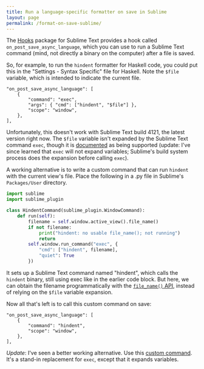 ```yaml
---
title: Run a language-specific formatter on save in Sublime
layout: page
permalink: /format-on-save-sublime/
---
```


The [Hooks](https://github.com/twolfson/sublime-hooks) package for
Sublime Text provides a hook called `on_post_save_async_language`, which
you can use to run a Sublime Text command (mind, not directly a binary
on the computer) after a file is saved.

So, for example, to run the `hindent` formatter for Haskell code, you
could put this in the "Settings - Syntax Specific" file for Haskell.
Note the `$file` variable, which is intended to indicate the current
file.

    "on_post_save_async_language": [
        {
            "command": "exec",
            "args": { "cmd": ["hindent", "$file"] },
            "scope": "window",
        },
    ],

Unfortunately, this doesn't work with Sublime Text build 4121, the
latest version right now. The `$file` variable isn't expanded by the
Sublime Text command `exec`, though it is [documented][2] as being
supported (update: I've since learned that `exec` will not expand
variables; Sublime's build system process does the expansion
before calling `exec`).

A working alternative is to write a custom command that can run
`hindent` with the current view's file. Place the following in a .py
file in Sublime's `Packages/User` directory.

```py
import sublime
import sublime_plugin

class HindentCommand(sublime_plugin.WindowCommand):
    def run(self):
        filename = self.window.active_view().file_name()
        if not filename:
            print("hindent: no usable file_name(); not running")
            return
        self.window.run_command("exec", {
            "cmd": ["hindent", filename],
            "quiet": True
        })
```

It sets up a Sublime Text command named "hindent", which calls the
`hindent` binary, still using exec like in the earlier code block. But
here, we can obtain the filename programmatically with the
[`file_name()` API][3], instead of relying on the `$file` variable
expansion.


Now all that's left is to call this custom command on save:

    "on_post_save_async_language": [
        {
            "command": "hindent",
            "scope": "window",
        },
    ],

_Update_: I've seen a better working alternative. Use this [custom
command][4]. It's a stand-in replacement for `exec`, except that it
expands variables.

[2]: https://www.sublimetext.com/docs/build_systems.html#variables
[3]: https://www.sublimetext.com/docs/api_reference.html#sublime.View
[4]: https://github.com/STealthy-and-haSTy/SublimeScraps/blob/e534d359c3317e234d728782c1b841cbe175ac70/plugins/menu_exec.py
